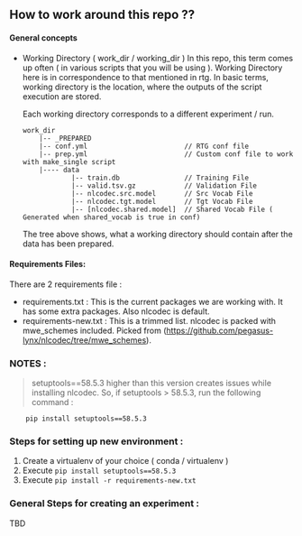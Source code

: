 ## How to work around this repo ??

#### General concepts

- Working Directory ( work_dir / working_dir ) 
    In this repo, this term comes up often ( in various scripts that you will be using ). Working Directory here is in correspondence to that mentioned in rtg.
    In basic terms, working directory is the location, where the outputs of the script execution are stored.

    Each working directory corresponds to a different experiment / run. 

    ```
    work_dir 
        |-- _PREPARED
        |-- conf.yml                        // RTG conf file
        |-- prep.yml                        // Custom conf file to work with make_single script                      
        |---- data 
                |-- train.db                // Training File
                |-- valid.tsv.gz            // Validation File
                |-- nlcodec.src.model       // Src Vocab File
                |-- nlcodec.tgt.model       // Tgt Vocab File   
                |-- [nlcodec.shared.model]  // Shared Vocab File ( Generated when shared_vocab is true in conf)
    ```

    The tree above shows, what a working directory should contain after the data has been prepared.

#### Requirements Files:
There are 2 requirements file :
- requirements.txt : This is the current packages we are working with. It has some extra packages. Also nlcodec is default.
- requirements-new.txt : This is a trimmed list. nlcodec is packed with mwe_schemes included. Picked from (https://github.com/pegasus-lynx/nlcodec/tree/mwe_schemes).

### NOTES :
> setuptools==58.5.3 higher than this version creates issues while installing nlcodec. So, if setuptools > 58.5.3, run the following command :
```
    pip install setuptools==58.5.3
```

### Steps for setting up new environment : 

1. Create a virtualenv of your choice ( conda / virtualenv )
2. Execute `pip install setuptools==58.5.3`
3. Execute `pip install -r requirements-new.txt`

### General Steps for creating an experiment :

TBD